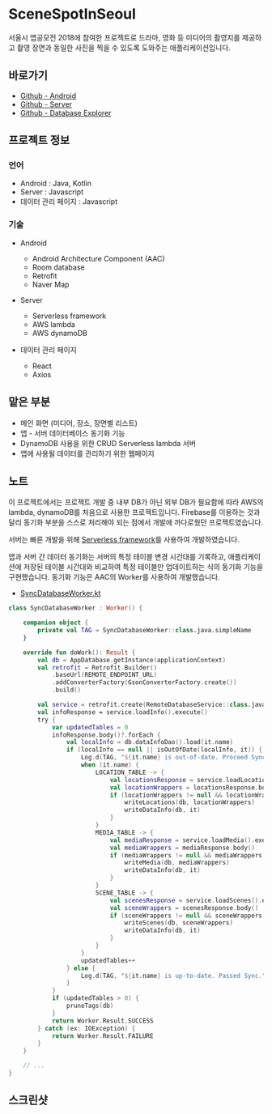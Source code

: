 # SceneSpotInSeoul

서울시 앱공모전 2018에 참여한 프로젝트로 드라마, 영화 등 미디어의 촬영지를 제공하고 촬영 장면과 동일한 사진을 찍을 수 있도록 도와주는 애플리케이션입니다.

## 바로가기

- [Github - Android](https://github.com/three-s/SceneSpotInSeoul)
- [Github - Server](https://github.com/three-s/SceneSpotInSeoul-Lambda)
- [Github - Database Explorer](https://github.com/three-s/SceneSpotInSeoul-Database-Explorer)

## 프로젝트 정보

### 언어

- Android : Java, Kotlin
- Server : Javascript
- 데이터 관리 페이지 : Javascript

### 기술

- Android
  - Android Architecture Component (AAC)
  - Room database
  - Retrofit
  - Naver Map

- Server
  - Serverless framework
  - AWS lambda
  - AWS dynamoDB

- 데이터 관리 페이지
  - React
  - Axios

## 맡은 부분

- 메인 화면 (미디어, 장소, 장면별 리스트)
- 앱 - 서버 데이터베이스 동기화 기능
- DynamoDB 사용을 위한 CRUD Serverless lambda 서버
- 앱에 사용될 데이터를 관리하기 위한 웹페이지

## 노트

이 프로젝트에서는 프로젝트 개발 중 내부 DB가 아닌 외부 DB가 필요함에 따라 AWS의 lambda, dynamoDB를 처음으로 사용한 프로젝트입니다.
Firebase를 이용하는 것과 달리 동기화 부분을 스스로 처리해야 되는 점에서 개발에 까다로웠던 프로젝트였습니다.

서버는 빠른 개발을 위해 [Serverless framework](https://www.serverless.com/)를 사용하여 개발하였습니다.

앱과 서버 간 데이터 동기화는 서버의 특정 테이블 변경 시간대를 기록하고, 애플리케이션에 저장된 테이블 시간대와 비교하여 특정 테이블만 업데이트하는 식의 동기화 기능을 구현했습니다. 동기화 기능은 AAC의 Worker를 사용하여 개발했습니다.

- [SyncDatabaseWorker.kt](https://github.com/three-s/SceneSpotInSeoul/blob/master/app/src/main/java/com/threes/scenespotinseoul/workers/SyncDatabaseWorker.kt)

```kotlin
class SyncDatabaseWorker : Worker() {

    companion object {
        private val TAG = SyncDatabaseWorker::class.java.simpleName
    }

    override fun doWork(): Result {
        val db = AppDatabase.getInstance(applicationContext)
        val retrofit = Retrofit.Builder()
            .baseUrl(REMOTE_ENDPOINT_URL)
            .addConverterFactory(GsonConverterFactory.create())
            .build()

        val service = retrofit.create(RemoteDatabaseService::class.java)
        val infoResponse = service.loadInfo().execute()
        try {
            var updatedTables = 0
            infoResponse.body()?.forEach {
                val localInfo = db.dataInfoDao().load(it.name)
                if (localInfo == null || isOutOfDate(localInfo, it)) {
                    Log.d(TAG, "${it.name} is out-of-date. Proceed Sync.")
                    when (it.name) {
                        LOCATION_TABLE -> {
                            val locationsResponse = service.loadLocations().execute()
                            val locationWrappers = locationsResponse.body()
                            if (locationWrappers != null && locationWrappers.isNotEmpty()) {
                                writeLocations(db, locationWrappers)
                                writeDataInfo(db, it)
                            }
                        }
                        MEDIA_TABLE -> {
                            val mediaResponse = service.loadMedia().execute()
                            val mediaWrappers = mediaResponse.body()
                            if (mediaWrappers != null && mediaWrappers.isNotEmpty()) {
                                writeMedia(db, mediaWrappers)
                                writeDataInfo(db, it)
                            }
                        }
                        SCENE_TABLE -> {
                            val scenesResponse = service.loadScenes().execute()
                            val sceneWrappers = scenesResponse.body()
                            if (sceneWrappers != null && sceneWrappers.isNotEmpty()) {
                                writeScenes(db, sceneWrappers)
                                writeDataInfo(db, it)
                            }
                        }
                    }
                    updatedTables++
                } else {
                    Log.d(TAG, "${it.name} is up-to-date. Passed Sync.")
                }
            }
            if (updatedTables > 0) {
                pruneTags(db)
            }
            return Worker.Result.SUCCESS
        } catch (ex: IOException) {
            return Worker.Result.FAILURE
        }
    }

    // ...
}
```

## 스크린샷
